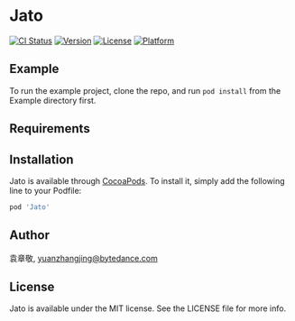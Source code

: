 # Jato

[![CI Status](https://img.shields.io/travis/袁章敬/Jato.svg?style=flat)](https://travis-ci.org/袁章敬/Jato)
[![Version](https://img.shields.io/cocoapods/v/Jato.svg?style=flat)](https://cocoapods.org/pods/Jato)
[![License](https://img.shields.io/cocoapods/l/Jato.svg?style=flat)](https://cocoapods.org/pods/Jato)
[![Platform](https://img.shields.io/cocoapods/p/Jato.svg?style=flat)](https://cocoapods.org/pods/Jato)

## Example

To run the example project, clone the repo, and run `pod install` from the Example directory first.

## Requirements

## Installation

Jato is available through [CocoaPods](https://cocoapods.org). To install
it, simply add the following line to your Podfile:

```ruby
pod 'Jato'
```

## Author

袁章敬, yuanzhangjing@bytedance.com

## License

Jato is available under the MIT license. See the LICENSE file for more info.
